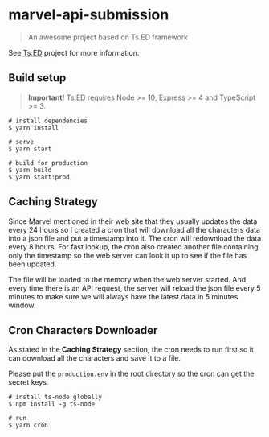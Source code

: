 # marvel-api-submission

> An awesome project based on Ts.ED framework

See [Ts.ED](https://tsed.io) project for more information.

## Build setup

> **Important!** Ts.ED requires Node >= 10, Express >= 4 and TypeScript >= 3.



```batch
# install dependencies
$ yarn install

# serve
$ yarn start

# build for production
$ yarn build
$ yarn start:prod
```

## Caching Strategy
Since Marvel mentioned in their web site that they usually updates the data every 24 hours so I created a cron that will download all the characters data into a json file and put a timestamp into it. The cron will redownload the data every 8 hours. For fast lookup, the cron also created another file containing only the timestamp so the web server can look it up to see if the file has been updated.

The file will be loaded to the memory when the web server started. And every time there is an API request, the server will reload the json file every 5 minutes to make sure we will always have the latest data in 5 minutes window.

## Cron Characters Downloader
As stated in the **Caching Strategy** section, the cron needs to run first so it can download all the characters and save it to a file.

Please put the `production.env` in the root directory so the cron can get the secret keys.
```batch
# install ts-node globally
$ npm install -g ts-node

# run
$ yarn cron

```